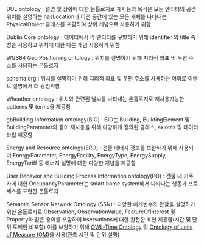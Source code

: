 DUL ontology : 설명 및 상황에 대한 온톨로지로 재사용의 목적은 모든 엔티티의 공간 위치를 설명하는 hasLocation과 어떤 공간에 있는 모든 개체를 나타내는 PhysicalObject 클래스를 포함하여 상위 개념으로 사용하기 위함

Dublin Core ontology :  데이터에서 각 엔티티를 구별하기 위해 identifier 와 title 속성을 사용하고 위치에 대한 다른 개념 사용하기 위함 

WGS84 Geo Positioning ontology : 위치를 설명하기 위해 지리적 좌표 및 우편 주소를 사용하는 온톨로지

schema.org : 위치를 설명하기 위해 지리적 좌표 및 우편 주소를 사용하는 어휘로 이벤트 설명에서 더 광범위함

Wheather ontology : 위치와 관련된 날씨를 나타내는 온톨로지로 재사용가능한 patterns 및 terms을 제공함

gbBuilding Information ontology(BIO) : BIO는 Building, BuildingElement 및 BuildingParameter와 같이 재사용을 위해 다양하게 정의된 클래스, axioms 및 데이터타입 제공함

Energy and Resource ontology(ERO) : 건물 에너지 정보를 보완하기 위해 사용되며 EnergyParameter, EnergyFacility, EnergyType, EnergySupply, EnergyTariff 등 에너지 설명에 대한 다양한 개념을 제공함

User Behavior and Building Process Information ontology(PO) : 건물 내 거주자에 대한 OccupancyParameter는 smart home system에서 나타나는 행동과 프로세스를 표현한 온톨로지

Semantic Sensor Network Ontology (SSN) : 다양한 매개변수의 관찰을 설명하기 위한 온톨로지로  Observation, ObservationValue, FeatureOfInterest 및 Property와 같은 용어를 포함하여 bservations에 대한 완전한 표현 제공함(시간 및 단위 도메인 비포함)
이를 보완하기 위해 [OWL-Time Ontology](ontology/OWL-Time_Ontology.md) 및 [Ontology of units of Measure (OM)](ontology/Ontology_of_units_of_Measure_(OM).md)을 사용(관측 시간 및 단위 설명)







